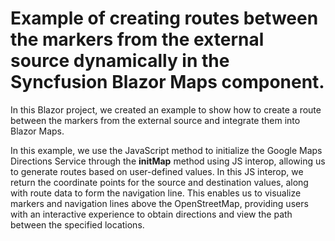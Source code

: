 # Example of creating routes between the markers from the external source dynamically in the Syncfusion Blazor Maps component.
In this Blazor project, we created an example to show how to create a route between the markers from the external source and integrate them into Blazor Maps.

In this example, we use the JavaScript method to initialize the Google Maps Directions Service through the **initMap** method using JS interop, allowing us to generate routes based on user-defined values. In this JS interop, we return the coordinate points for the source and destination values, along with route data to form the navigation line. This enables us to visualize markers and navigation lines above the OpenStreetMap, providing users with an interactive experience to obtain directions and view the path between the specified locations.

